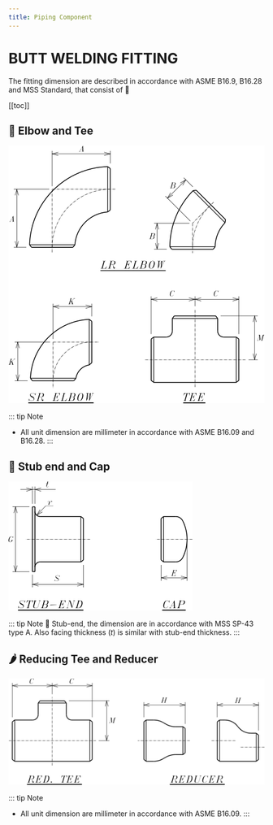 ```yaml
---
title: Piping Component
---
```


# BUTT WELDING FITTING

The fitting dimension are described in accordance with ASME B16.9, B16.28 and MSS Standard, that consist of 💬

[[toc]]

## :bow_and_arrow: Elbow and Tee

![BW-Fitting-1](../.vitepress/images/elb-bw.png)

::: tip Note
- All unit dimension are millimeter in accordance with ASME B16.09 and B16.28.
:::

<xlsx-reader TableName="ElbBW" />

## :tophat: Stub end and Cap

![BW-Fitting-2](../.vitepress/images/fit-bw.png)

::: tip Note
:tada: Stub-end, the dimension are in accordance with MSS SP-43 type A. Also facing thickness (_t_) is similar with stub-end thickness.
:::

<xlsx-reader TableName="StubBW" />

## :hot_pepper: Reducing Tee and Reducer

![BW-Fitting-3](../.vitepress/images/tee-bw.png)

::: tip Note
- All unit dimension are millimeter in accordance with ASME B16.09.
:::

<xlsx-reader TableName="RedBW" />
